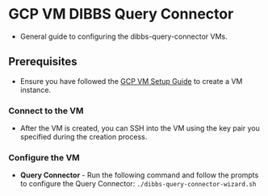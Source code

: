 # GCP VM DIBBS Query Connector

- General guide to configuring the dibbs-query-connector VMs.

## Prerequisites

  - Ensure you have followed the [GCP VM Setup Guide](../../04-GCP-VM-Setup.md) to create a VM instance.

### Connect to the VM
  
  - After the VM is created, you can SSH into the VM using the key pair you specified during the creation process.

### Configure the VM

  - **Query Connector** - Run the following command and follow the prompts to configure the Query Connector: `./dibbs-query-connector-wizard.sh`
